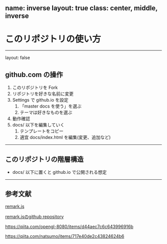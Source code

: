 name:   inverse
layout: true
class:  center, middle, inverse
---
# このリポジトリの使い方

---
layout: false
## github.com の操作

1. このリポジトリを Fork
1. リポジトリを好きな名前に変更
1. Settings で github.io を設定
    1. 「master docs を使う」を選ぶ
    1. テーマは好きなものを選ぶ
1. 動作確認
1. docs/ 以下を編集していく
    1. テンプレートをコピー
    1. 適宜 docs/index.html を編集(変更、追加など)

---
## このリポジトリの階層構造

- docs/   以下に置くと github.io で公開される想定

---
## 参考文献

[remark.js](https://remarkjs.com)

[remark.jsのgithub repository](https://github.com/gnab/remark)

https://qiita.com/opengl-8080/items/d44aec7c6c643996916b

https://qiita.com/natsumo/items/717e40de2c43824624b6
